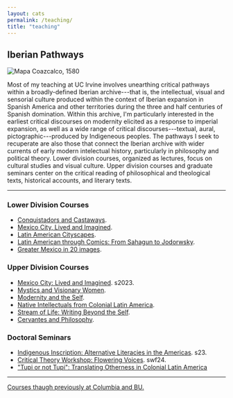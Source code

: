 ```yaml
---
layout: cats
permalink: /teaching/
title: "teaching"
---
```


## Iberian Pathways 

![Mapa Coazcalco, 1580](https://materialescartografiamexicana.files.wordpress.com/2014/04/1186-oyb-7272-a.jpg)

Most of my teaching at UC Irvine involves unearthing critical pathways within a broadly-defined Iberian archive---that is, the intellectual, visual and sensorial culture produced within the context of Iberian expansion in Spanish America and other territories during the three and half centuries of Spanish domination. Within this archive, I'm particularly interested in the earliest critical discourses on modernity elicited as a response to imperial expansion, as well as a wide range of critical discourses---textual, aural, pictographic---produced by Indigeneous peoples. The pathways I seek to recuperate are also those that connect the Iberian archive with wider currents of early modern intelectual history, particularly in philosophy and political theory. Lower division courses, organized as lectures, focus on cultural studies and visual culture. Upper division courses and graduate seminars center on the critical reading of philosophical and theological texts, historical accounts, and literary texts.

---

### Lower Division Courses

- [Conquistadors and Castaways](/castaways/).
- [Mexico City, Lived and Imagined]().
- [Latin American Cityscapes]().
- [Latin American through Comics: From Sahagun to Jodorwsky]().
- [Greater Mexico in 20 images]().

### Upper Division Courses
- [Mexico City: Lived and Imagined](). s2023.
- [Mystics and Visionary Women](/misticas/).
- [Modernity and the Self](/modern-self/).
- [Native Intellectuals from Colonial Latin America](/native-historians/).
- [Stream of Life: Writing Beyond the Self](/beyond-self/).
- [Cervantes and Philosophy](/cervantes/).

### Doctoral Seminars
- [Indigenous Inscription: Alternative Literacies in the Americas](). s23.
- [Critical Theory Workshop: Flowering Voices](). swf24.
- ["Tupi or not Tupi": Translating Otherness in Colonial Latin America](/translation-seminar/)

--- 

[Courses thaugh previously at Columbia and BU.](/past-courses/)

